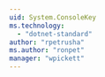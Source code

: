 ```yaml
---
uid: System.ConsoleKey
ms.technology: 
  - "dotnet-standard"
author: "rpetrusha"
ms.author: "ronpet"
manager: "wpickett"
---
```

